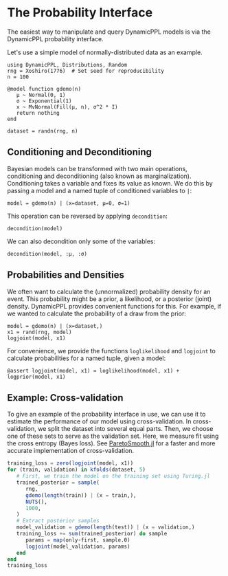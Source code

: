 # The Probability Interface

The easiest way to manipulate and query DynamicPPL models is via the DynamicPPL probability
interface.

Let's use a simple model of normally-distributed data as an example.
```@example probinterface
using DynamicPPL, Distributions, Random
rng = Xoshiro(1776)  # Set seed for reproducibility
n = 100

@model function gdemo(n)
   μ ~ Normal(0, 1)
   σ ~ Exponential(1)
   x ~ MvNormal(Fill(μ, n), σ^2 * I)
   return nothing
end

dataset = randn(rng, n)
```


## Conditioning and Deconditioning

Bayesian models can be transformed with two main operations, conditioning and deconditioning (also known as marginalization).
Conditioning takes a variable and fixes its value as known.
We do this by passing a model and a named tuple of conditioned variables to `|`:
```@example probinterface
model = gdemo(n) | (x=dataset, μ=0, σ=1)
```

This operation can be reversed by applying `decondition`:
```@example probinterface
decondition(model)
```

We can also decondition only some of the variables:
```@example probinterface
decondition(model, :μ, :σ)
```


## Probabilities and Densities

We often want to calculate the (unnormalized) probability density for an event.
This probability might be a prior, a likelihood, or a posterior (joint) density.
DynamicPPL provides convenient functions for this.
For example, if we wanted to calculate the probability of a draw from the prior:
```@example probinterface
model = gdemo(n) | (x=dataset,)
x1 = rand(rng, model)
logjoint(model, x1)
```

For convenience, we provide the functions `loglikelihood` and `logjoint` to calculate probabilities for a named tuple, given a model:
```@example probinterface
@assert logjoint(model, x1) ≈ loglikelihood(model, x1) + logprior(model, x1)
```


## Example: Cross-validation

To give an example of the probability interface in use, we can use it to estimate the performance of our model using cross-validation.
In cross-validation, we split the dataset into several equal parts.
Then, we choose one of these sets to serve as the validation set.
Here, we measure fit using the cross entropy (Bayes loss).
See [ParetoSmooth.jl](https://github.com/TuringLang/ParetoSmooth.jl) for a faster and more accurate implementation of cross-validation.
```julia
training_loss = zero(logjoint(model, x1))
for (train, validation) in kfolds(dataset, 5)
   # First, we train the model on the training set using Turing.jl
   trained_posterior = sample(
      rng,
      gdemo(length(train)) | (x = train,),
      NUTS(),
      1000,
   )
   # Extract posterior samples
   model_validation = gdemo(length(test)) | (x = validation,)
   training_loss += sum(trained_posterior) do sample
      params = map(only∘first, sample.θ)
      logjoint(model_validation, params)
   end
end
training_loss
```
